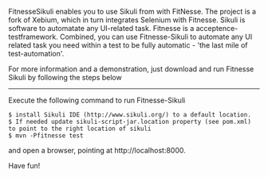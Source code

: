 FitnesseSikuli enables you to use Sikuli from with FitNesse. The project is a fork of Xebium, which in turn integrates Selenium with Fitnesse.
Sikuli is software to automatate any UI-related task. Fitnesse is a acceptence-testframework. Combined, you can use Fitnesse-Sikuli to automate any UI related task you need within a test to be fully automatic - 'the last mile of test-automation'.

For more information and a demonstration, just download and run Fitnesse Sikuli by following the steps below

---------------

Execute the following command to run Fitnesse-Sikuli

	$ install Sikuli IDE (http://www.sikuli.org/) to a default location.
	$ If needed update sikuli-script-jar.location property (see pom.xml) to point to the right location of sikuli
	$ mvn -Pfitnesse test

and open a browser, pointing at http://localhost:8000.

Have fun!
